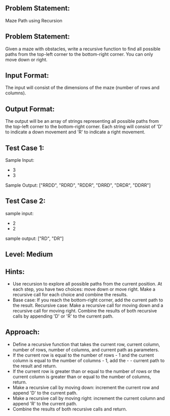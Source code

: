 ## Problem Statement:
Maze Path using Recursion


## Problem Statement:
Given a maze with obstacles, write a recursive function to find all possible paths from the top-left corner to the bottom-right corner. You can only move down or right.

## Input Format:
The input will consist of the dimensions of the maze (number of rows and columns).

## Output Format:
The output will be an array of strings representing all possible paths from the top-left corner to the bottom-right corner. Each string will consist of 'D' to indicate a down movement and 'R' to indicate a right movement.

## Test Case 1:
Sample Input:
- 3
- 3

Sample Output:
["RRDD", "RDRD", "RDDR", "DRRD", "DRDR", "DDRR"]

## Test Case 2:
sample input: 
- 2
- 2

sample output:
["RD", "DR"]


## Level: Medium

## Hints:
- Use recursion to explore all possible paths from the current position.
At each step, you have two choices: move down or move right.
Make a recursive call for each choice and combine the results.
- Base case: If you reach the bottom-right corner, add the current path to the result.
Recursive case: Make a recursive call for moving down and a recursive call for moving right.
Combine the results of both recursive calls by appending 'D' or 'R' to the current path.

## Approach:
- Define a recursive function that takes the current row, current column, number of rows, number of columns, and current path as parameters.
- If the current row is equal to the number of rows - 1 and the current column is equal to the number of columns - 1, add the - - current path to the result and return.
- If the current row is greater than or equal to the number of rows or the current column is greater than or equal to the number of columns, return.
- Make a recursive call by moving down: increment the current row and append 'D' to the current path.
- Make a recursive call by moving right: increment the current column and append 'R' to the current path.
- Combine the results of both recursive calls and return.
